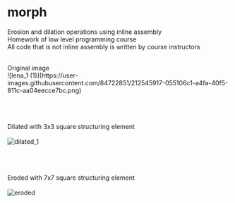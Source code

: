 # morph
Erosion and dilation operations using inline assembly <br />
Homework of low level programming course <br />
All code that is not inline assembly is written by course instructors <br />

<br />
Original image <br /> 
![lena_1 (1)](https://user-images.githubusercontent.com/84722851/212545917-055106c1-a4fa-40f5-811c-aa04eecce7bc.png)

 <br /> <br /> <br />
Dilated with 3x3 square structuring element <br /> <br />
![dilated_1](https://user-images.githubusercontent.com/84722851/212545707-40ff5a63-b8e8-4c28-9d23-07949c1dd342.png)

<br /> <br /> <br />
Eroded with 7x7 square structuring element <br /> <br />
![eroded](https://user-images.githubusercontent.com/84722851/212545714-8e5dc44f-28c4-4c7d-9e33-22d1a58f2442.png)
